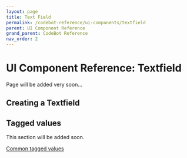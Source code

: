 ```yaml
---
layout: page
title: Text Field
permalink: /codebot-reference/ui-components/textfield
parent: UI Component Reference
grand_parent: CodeBot Reference
nav_order: 2
---
```


# UI Component Reference: Textfield

Page will be added very soon...



## Creating a Textfield



## Tagged values

This section will be added soon.

[Common tagged values](../tagged-values)

